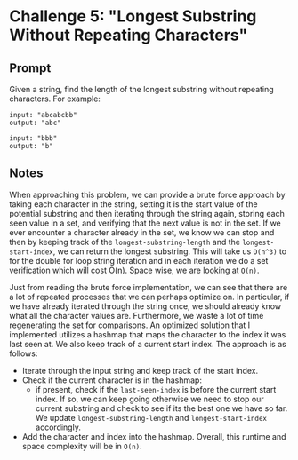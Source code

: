 # Challenge 5: "Longest Substring Without Repeating Characters"
## Prompt
Given a string, find the length of the longest substring without repeating characters.
For example:
```
input: "abcabcbb"
output: "abc"

input: "bbb"
output: "b"
```
## Notes
When approaching this problem, we can provide a brute force approach by taking each character in the string, setting it is the start value of the potential substring and then iterating through the string again, storing each seen value in a set, and verifying that the next value is not in the set. If we ever encounter a character already in the set, we know we can stop and then by keeping track of the `longest-substring-length` and the `longest-start-index`, we can return the longest substring. This will take us `O(n^3)` to for the double for loop string iteration and in each iteration we do a set verification which will cost O(n). Space wise, we are looking at `O(n)`.


Just from reading the brute force implementation, we can see that there are a lot of repeated processes that we can perhaps optimize on. In particular, if we have already iterated through the string once, we should already know what all the character values are. Furthermore, we waste a lot of time regenerating the set for comparisons. An optimized solution that I implemented utilizes a hashmap that maps the character to the index it was last seen at. We also keep track of a current start index.
The approach is as follows:
- Iterate through the input string and keep track of the start index.
- Check if the current character is in the hashmap:
  - if present, check if the `last-seen-index` is before the current start index. If so, we can keep going otherwise we need to stop our current substring and check to see if its the best one we have so far. We update `longest-substring-length` and `longest-start-index` accordingly.
- Add the character and index into the hashmap.
Overall, this runtime and space complexity will be in `O(n)`.
